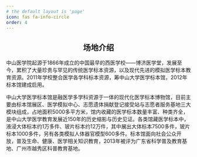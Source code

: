 ```yaml
---
# the default layout is 'page'
icon: fas fa-info-circle
order: 4
---
```



<h2 style="text-align:center">场地介绍</h2>

中山医学院起源于1866年成立的中国最早的西医学校——博济医学堂，发展至今，累积了大量珍贵与罕见的传统医学标本资源，以及现代先进的模拟医学标本教育资源。2011年学校整合医学各学科标本资源，筹中山大学医学标本馆，2012年标本馆建成启用。


中山大学医学标本馆是融医学多学科资源于一体的现代化医学标本博物馆，目前主要由标本馆展区、医学模拟中心、志愿遗体捐献登记接受站与志愿者服务基地三大模块组成，占地面积5000多平方米，馆内收藏的医学标本数量丰富、种类齐全，是中山大学医学教育发展近150年的历史缩影与历史见证。各类馆藏医学标本中，液浸大体标本约1万多件、玻片标本约12万件，其中展出大体标本7500多件，玻片标本1000多件，另有各类模拟人体器官模型600多件。标本馆面向社会公众开放，普及生命、健康、医学相关知识教育，2013年被评为广东省科学普及教育基地、广州市越秀区科普教育基地。